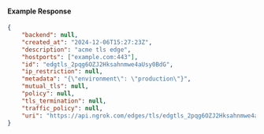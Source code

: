 <!-- Code generated for API Clients. DO NOT EDIT. -->

#### Example Response

```json
{
	"backend": null,
	"created_at": "2024-12-06T15:27:23Z",
	"description": "acme tls edge",
	"hostports": ["example.com:443"],
	"id": "edgtls_2pqg6OZJ2Hksahnmwe4aUsy0BdG",
	"ip_restriction": null,
	"metadata": "{\"environment\": \"production\"}",
	"mutual_tls": null,
	"policy": null,
	"tls_termination": null,
	"traffic_policy": null,
	"uri": "https://api.ngrok.com/edges/tls/edgtls_2pqg6OZJ2Hksahnmwe4aUsy0BdG"
}
```

